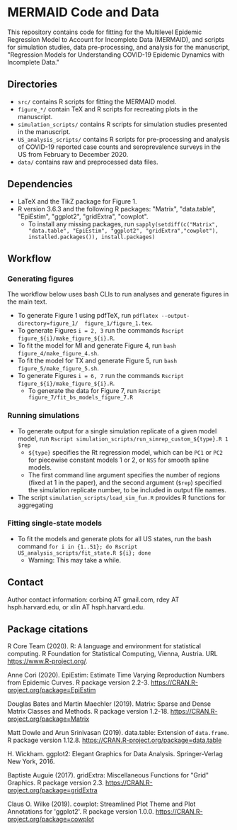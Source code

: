 

# MERMAID Code and Data 

This repository contains code for fitting for the Multilevel Epidemic Regression Model to Account for Incomplete Data (MERMAID), and scripts for simulation studies, data pre-processing, and analysis for the manuscript, "Regression Models for Understanding COVID-19 Epidemic Dynamics with Incomplete Data."

## Directories

* `src/`  contains R scripts for fitting the MERMAID model. 
* `figure_*/` contain TeX and R scripts for recreating plots in the manuscript. 
* `simulation_scripts/` contains R scripts for simulation studies presented in the manuscript. 
* `US_analysis_scripts/` contains R scripts for pre-processing and analysis of COVID-19 reported case counts and seroprevalence surveys in the US from February to December 2020. 
* `data/` contains raw and preprocessed data files. 

## Dependencies

* LaTeX and the TikZ package for Figure 1. 
* R version 3.6.3 and the following R packages: "Matrix", "data.table", "EpiEstim", "ggplot2", "gridExtra", "cowplot".
	* To install any missing packages, run `sapply(setdiff(c("Matrix", "data.table", "EpiEstim", "ggplot2", "gridExtra","cowplot"), installed.packages()), install.packages)`

## Workflow
### Generating figures
The workflow below uses bash CLIs to run analyses and generate figures in the main text. 

* To generate Figure 1 using pdfTeX, run `pdflatex --output-directory=figure_1/  figure_1/figure_1.tex`. 
* To  generate Figures `i = 2, 3` run the commands `Rscript figure_${i}/make_figure_${i}.R`.
* To fit the model for MI and generate Figure 4, run `bash figure_4/make_figure_4.sh`. 
* To fit the model for TX and generate Figure 5, run `bash figure_5/make_figure_5.sh`. 
* To  generate Figures `i = 6, 7` run the commands `Rscript figure_${i}/make_figure_${i}.R`.
	* To generate the data for Figure 7, run `Rscript figure_7/fit_bs_models_figure_7.R`

### Running simulations
* To generate output for a single simulation replicate of a given model model, run `Rscript simulation_scripts/run_simrep_custom_${type}.R 1 $rep`
	* `${type}` specifies the Rt regression model, which can be `PC1` or `PC2` for piecewise constant models 1 or 2, or `NSS` for smooth spline models. 
	*  The first command line argument specifies the number of regions (fixed at 1 in the paper), and the second argument (`$rep`) specified the simulation replicate number, to be included in output file names.  
* The script `simulation_scripts/load_sim_fun.R` provides R functions for aggregating 
 
### Fitting single-state models
* To fit the models and generate plots for all US states, run the bash command `for i in {1..51}; do Rscript US_analysis_scripts/fit_state.R ${i}; done`
	* Warning: This may take a while. 

## Contact

Author contact information: corbinq AT gmail.com, rdey AT hsph.harvard.edu, or xlin AT hsph.harvard.edu.

## Package citations

  R Core Team (2020). R: A language and environment for statistical
  computing. R Foundation for Statistical Computing, Vienna, Austria.
  URL https://www.R-project.org/.

  Anne Cori (2020). EpiEstim: Estimate Time Varying Reproduction
  Numbers from Epidemic Curves. R package version 2.2-3.
  https://CRAN.R-project.org/package=EpiEstim

  Douglas Bates and Martin Maechler (2019). Matrix: Sparse and Dense
  Matrix Classes and Methods. R package version 1.2-18.
  https://CRAN.R-project.org/package=Matrix

  Matt Dowle and Arun Srinivasan (2019). data.table: Extension of
  `data.frame`. R package version 1.12.8.
  https://CRAN.R-project.org/package=data.table

  H. Wickham. ggplot2: Elegant Graphics for Data Analysis.
  Springer-Verlag New York, 2016.

  Baptiste Auguie (2017). gridExtra: Miscellaneous Functions for "Grid"
  Graphics. R package version 2.3.
  https://CRAN.R-project.org/package=gridExtra

  Claus O. Wilke (2019). cowplot: Streamlined Plot Theme and Plot
  Annotations for 'ggplot2'. R package version 1.0.0.
  https://CRAN.R-project.org/package=cowplot
